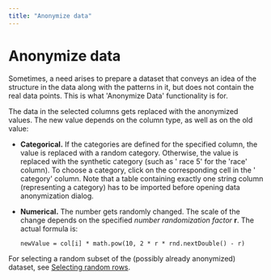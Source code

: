 ```yaml
---
title: "Anonymize data"
---
```

<!-- SUBTITLE: -->

# Anonymize data

Sometimes, a need arises to prepare a dataset that conveys an idea of the structure in the data along with the patterns
in it, but does not contain the real data points. This is what 'Anonymize Data' functionality is for.

The data in the selected columns gets replaced with the anonymized values. The new value depends on the column type, as
well as on the old value:

* **Categorical.** If the categories are defined for the specified column, the value is replaced with a random category.
  Otherwise, the value is replaced with the synthetic category (such as '
  race 5' for the 'race' column). To choose a category, click on the corresponding cell in the '
  category' column. Note that a table containing exactly one string column (representing a category)
  has to be imported before opening data anonymization dialog.
* **Numerical.** The number gets randomly changed. The scale of the change depends on the specified _number
  randomization factor_ **r**. The actual formula is:

  ```
  newValue = col[i] * math.pow(10, 2 * r * rnd.nextDouble() - r)
  ```

For selecting a random subset of the (possibly already anonymized) dataset,
see [Selecting random rows](../explore/select-random-rows.md).
